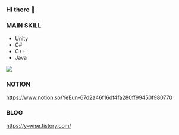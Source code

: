 ### Hi there 👋

### MAIN SKILL
- Unity
- C#
- C++
- Java

<div>
  <img src="http://mazassumnida.wtf/api/v2/generate_badge?boj=dkfflsl">

<div>


### NOTION
https://www.notion.so/YeEun-67d2a46f16df4fa280ff99450f980770


### BLOG
https://y-wise.tistory.com/
